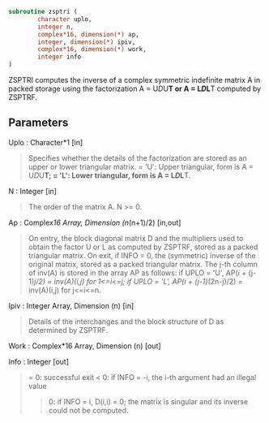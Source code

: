 ```fortran
subroutine zsptri (
		character uplo,
		integer n,
		complex*16, dimension(*) ap,
		integer, dimension(*) ipiv,
		complex*16, dimension(*) work,
		integer info
)
```

 ZSPTRI computes the inverse of a complex symmetric indefinite matrix
 A in packed storage using the factorization A = U*D*U**T or
 A = L*D*L**T computed by ZSPTRF.

## Parameters
Uplo : Character*1 [in]
> Specifies whether the details of the factorization are stored
> as an upper or lower triangular matrix.
> = 'U':  Upper triangular, form is A = U*D*U**T;
> = 'L':  Lower triangular, form is A = L*D*L**T.

N : Integer [in]
> The order of the matrix A.  N >= 0.

Ap : Complex*16 Array, Dimension (n*(n+1)/2) [in,out]
> On entry, the block diagonal matrix D and the multipliers
> used to obtain the factor U or L as computed by ZSPTRF,
> stored as a packed triangular matrix.
> On exit, if INFO = 0, the (symmetric) inverse of the original
> matrix, stored as a packed triangular matrix. The j-th column
> of inv(A) is stored in the array AP as follows:
> if UPLO = 'U', AP(i + (j-1)*j/2) = inv(A)(i,j) for 1<=i<=j;
> if UPLO = 'L',
> AP(i + (j-1)*(2n-j)/2) = inv(A)(i,j) for j<=i<=n.

Ipiv : Integer Array, Dimension (n) [in]
> Details of the interchanges and the block structure of D
> as determined by ZSPTRF.

Work : Complex*16 Array, Dimension (n) [out]

Info : Integer [out]
> = 0: successful exit
> < 0: if INFO = -i, the i-th argument had an illegal value
> > 0: if INFO = i, D(i,i) = 0; the matrix is singular and its
> inverse could not be computed.


